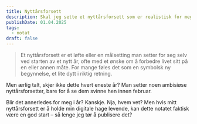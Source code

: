 ```yaml
---
title: Nyttårsforsett
description: Skal jeg sette et nyttårsforsett som er realistisk for meg?
publishDate: 01.04.2025
tags:
  - notat
draft: false
---
```



>Et nyttårsforsett er et løfte eller en målsetting man setter for seg selv ved starten av et nytt år, ofte med et ønske om å forbedre livet sitt på en eller annen måte. For mange føles det som en symbolsk ny begynnelse, et lite dytt i riktig retning.

Men ærlig talt, skjer ikke dette hvert eneste år? Man setter noen ambisiøse nyttårsforsetter, bare for å se dem svinne hen innen februar.

Blir det annerledes for meg i år? Kanskje. Nja, hvem vet? Men hvis mitt nyttårsforsett er å holde min digitale hage levende, kan dette notatet faktisk være en god start – så lenge jeg tør å publisere det?